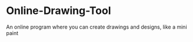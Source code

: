 # Online-Drawing-Tool

An online program where you can create drawings and designs, like a mini paint
